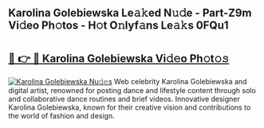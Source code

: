 ## Karolina Golebiewska Le𝚊𝚔ed N𝚞𝚍e - Part-Z9m Vi𝚍eo Ph𝚘tos - H𝚘t O𝚗lyf𝚊ns Le𝚊𝚔s 0FQu1

# <h2><a href="http://hf00ut.feru.top/?c=Karolina+Golebiewska">🔗 👉 🔴 Karolina Golebiewska Vi𝚍𝚎o Ph𝚘t𝚘𝚜</a></h2>

[![Karolina Golebiewska Nu𝚍𝚎s](https://i.imgur.com/0TWrTi3.gif)](http://hf00ut.feru.top/?c=Karolina+Golebiewska)
Web celebrity Karolina Golebiewska and digital artist, renowned for posting dance and lifestyle content through solo and collaborative dance routines and brief videos. Innovative designer Karolina Golebiewska, known for their creative vision and contributions to the world of fashion and design. 

